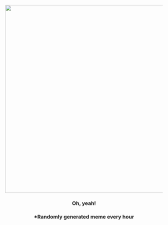 <p align="center">
        <img src="https://i.redd.it/wufgy3hcqxj91.jpg" width="600" height="600">
        </p>
        <h3 align="center">Oh, yeah!</h3>
        <h3 align="center">*Randomly generated meme every hour</h3>
    